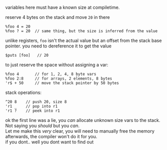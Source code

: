 variables here must have a known size at compiletime.  

reserve 4 bytes on the stack and move `20` in there
```
%foo 4 = 20
%foo ? = 20  // same thing, but the size is inferred from the value
```

unlike registers, `foo` isn't the actual value but an offset from the stack base pointer.
you need to dereference it to get the value
```
$puts [foo]   // 20
```

to just reserve the space without assigning a var:
```
%foo 4       // for 1, 2, 4, 8 byte vars
%foo 2:8     // for arrays, 2 elements, 8 bytes
'r$ + 50     // move the stack pointer by 50 bytes
```

stack operations:
```
^20 8    // push 20, size 8
'r1 _    // pop into r1
'r1 ?    // peek into r1
```

ok the first line was a lie, you *can* allocate unknown size vars to the stack. Not saying you *should* but you *can*.   
Let me make this *very* clear, you will need to manually free the memory afterwards, the compiler won't do it for you.   
if you dont.. well you dont want to find out  
